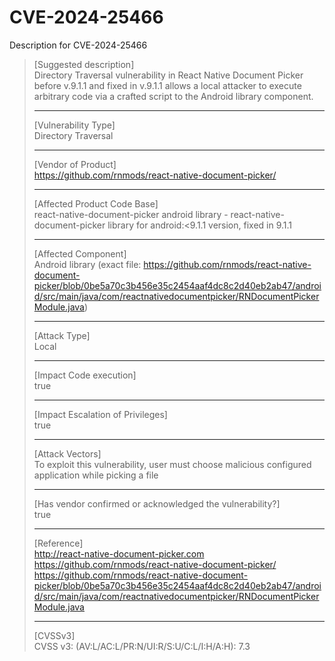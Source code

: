# CVE-2024-25466
Description for CVE-2024-25466

> [Suggested description]</br>
> Directory Traversal vulnerability in React Native Document Picker
> before v.9.1.1 and fixed in v.9.1.1 allows a local attacker to execute
> arbitrary code via a crafted script to the Android library component.
>
> ------------------------------------------
>
> [Vulnerability Type]</br>
> Directory Traversal
>
> ------------------------------------------
>
> [Vendor of Product]</br>
> https://github.com/rnmods/react-native-document-picker/
>
> ------------------------------------------
>
> [Affected Product Code Base]</br>
> react-native-document-picker android library - react-native-document-picker library for android:<9.1.1 version, fixed in 9.1.1
>
> ------------------------------------------
>
> [Affected Component]</br>
> Android library (exact file: https://github.com/rnmods/react-native-document-picker/blob/0be5a70c3b456e35c2454aaf4dc8c2d40eb2ab47/android/src/main/java/com/reactnativedocumentpicker/RNDocumentPickerModule.java)
>
> ------------------------------------------
>
> [Attack Type]</br>
> Local
>
> ------------------------------------------
>
> [Impact Code execution]</br>
> true
>
> ------------------------------------------
>
> [Impact Escalation of Privileges]</br>
> true
>
> ------------------------------------------
>
> [Attack Vectors]</br>
> To exploit this vulnerability, user must choose malicious configured application while picking a file
>
> ------------------------------------------
>
> [Has vendor confirmed or acknowledged the vulnerability?]</br>
> true
>
> ------------------------------------------
>
> [Reference]</br>
> http://react-native-document-picker.com</br>
> https://github.com/rnmods/react-native-document-picker/</br>
> https://github.com/rnmods/react-native-document-picker/blob/0be5a70c3b456e35c2454aaf4dc8c2d40eb2ab47/android/src/main/java/com/reactnativedocumentpicker/RNDocumentPickerModule.java
>
> ------------------------------------------
>
> [CVSSv3]</br>
> CVSS v3: (AV:L/AC:L/PR:N/UI:R/S:U/C:L/I:H/A:H): 7.3
